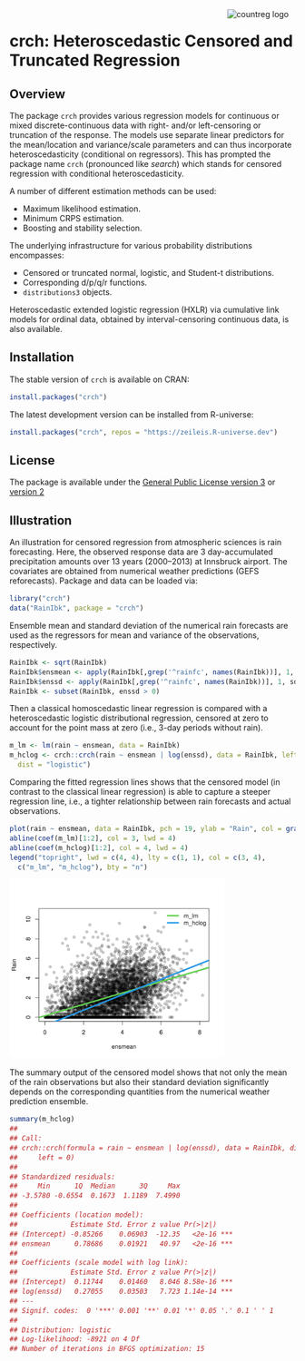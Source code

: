 

<!-- README.md is generated from README.qmd via: quarto render README.qmd --to gfm -->

<img src="https://topmodels.R-Forge.R-project.org/crch/crch.png" align="right" alt="countreg logo" width="120" />

# crch: Heteroscedastic Censored and Truncated Regression

## Overview

The package `crch` provides various regression models for continuous or
mixed discrete-continuous data with right- and/or left-censoring or
truncation of the response. The models use separate linear predictors
for the mean/location and variance/scale parameters and can thus
incorporate heteroscedasticity (conditional on regressors). This has
prompted the package name `crch` (pronounced like *search*) which stands
for censored regression with conditional heteroscedasticity.

A number of different estimation methods can be used:

-   Maximum likelihood estimation.
-   Minimum CRPS estimation.
-   Boosting and stability selection.

The underlying infrastructure for various probability distributions
encompasses:

-   Censored or truncated normal, logistic, and Student-t distributions.
-   Corresponding d/p/q/r functions.
-   `distributions3` objects.

Heteroscedastic extended logistic regression (HXLR) via cumulative link
models for ordinal data, obtained by interval-censoring continuous data,
is also available.

## Installation

The stable version of `crch` is available on CRAN:

``` r
install.packages("crch")
```

The latest development version can be installed from R-universe:

``` r
install.packages("crch", repos = "https://zeileis.R-universe.dev")
```

## License

The package is available under the [General Public License version
3](https://www.gnu.org/licenses/gpl-3.0.html) or [version
2](https://www.gnu.org/licenses/old-licenses/gpl-2.0.html)

## Illustration

An illustration for censored regression from atmospheric sciences is
rain forecasting. Here, the observed response data are 3 day-accumulated
precipitation amounts over 13 years (2000–2013) at Innsbruck airport.
The covariates are obtained from numerical weather predictions (GEFS
reforecasts). Package and data can be loaded via:

``` r
library("crch")
data("RainIbk", package = "crch")
```

Ensemble mean and standard deviation of the numerical rain forecasts are
used as the regressors for mean and variance of the observations,
respectively.

``` r
RainIbk <- sqrt(RainIbk)
RainIbk$ensmean <- apply(RainIbk[,grep('^rainfc', names(RainIbk))], 1, mean)
RainIbk$enssd <- apply(RainIbk[,grep('^rainfc', names(RainIbk))], 1, sd)
RainIbk <- subset(RainIbk, enssd > 0)
```

Then a classical homoscedastic linear regression is compared with a
heteroscedastic logistic distributional regression, censored at zero to
account for the point mass at zero (i.e., 3-day periods without rain).

``` r
m_lm <- lm(rain ~ ensmean, data = RainIbk)
m_hclog <- crch::crch(rain ~ ensmean | log(enssd), data = RainIbk, left = 0,
  dist = "logistic")
```

Comparing the fitted regression lines shows that the censored model (in
contrast to the classical linear regression) is able to capture a
steeper regression line, i.e., a tighter relationship between rain
forecasts and actual observations.

``` r
plot(rain ~ ensmean, data = RainIbk, pch = 19, ylab = "Rain", col = gray(0, alpha = 0.2))
abline(coef(m_lm)[1:2], col = 3, lwd = 4)
abline(coef(m_hclog)[1:2], col = 4, lwd = 4)
legend("topright", lwd = c(4, 4), lty = c(1, 1), col = c(3, 4),
  c("m_lm", "m_hclog"), bty = "n")
```

<img src="man/figures/README-visualization-1.png" style="width:75.0%" />

The summary output of the censored model shows that not only the mean of
the rain observations but also their standard deviation significantly
depends on the corresponding quantities from the numerical weather
prediction ensemble.

``` r
summary(m_hclog)
## 
## Call:
## crch::crch(formula = rain ~ ensmean | log(enssd), data = RainIbk, dist = "logistic", 
##     left = 0)
## 
## Standardized residuals:
##     Min      1Q  Median      3Q     Max 
## -3.5780 -0.6554  0.1673  1.1189  7.4990 
## 
## Coefficients (location model):
##             Estimate Std. Error z value Pr(>|z|)    
## (Intercept) -0.85266    0.06903  -12.35   <2e-16 ***
## ensmean      0.78686    0.01921   40.97   <2e-16 ***
## 
## Coefficients (scale model with log link):
##             Estimate Std. Error z value Pr(>|z|)    
## (Intercept)  0.11744    0.01460   8.046 8.58e-16 ***
## log(enssd)   0.27055    0.03503   7.723 1.14e-14 ***
## ---
## Signif. codes:  0 '***' 0.001 '**' 0.01 '*' 0.05 '.' 0.1 ' ' 1 
## 
## Distribution: logistic
## Log-likelihood: -8921 on 4 Df
## Number of iterations in BFGS optimization: 15
```
